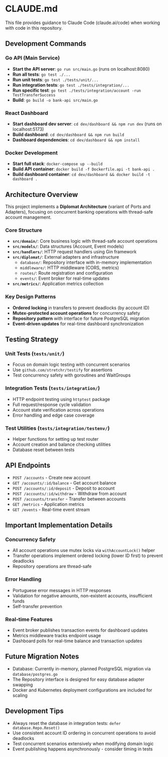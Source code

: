# CLAUDE.md

This file provides guidance to Claude Code (claude.ai/code) when working with code in this repository.

## Development Commands

### Go API (Main Service)
- **Start the API server**: `go run src/main.go` (runs on localhost:8080)
- **Run all tests**: `go test ./...`
- **Run unit tests**: `go test ./tests/unit/...`
- **Run integration tests**: `go test ./tests/integration/...`
- **Run specific test**: `go test ./tests/integration/account -run TestTransferSuccess`
- **Build**: `go build -o bank-api src/main.go`

### React Dashboard
- **Start dashboard dev server**: `cd dev/dashboard && npm run dev` (runs on localhost:5173)
- **Build dashboard**: `cd dev/dashboard && npm run build`
- **Dashboard dependencies**: `cd dev/dashboard && npm install`

### Docker Development
- **Start full stack**: `docker-compose up --build`
- **Build API container**: `docker build -f Dockerfile.api -t bank-api .`
- **Build dashboard container**: `cd dev/dashboard && docker build -t dashboard .`

## Architecture Overview

This project implements a **Diplomat Architecture** (variant of Ports and Adapters), focusing on concurrent banking operations with thread-safe account management.

### Core Structure
- **`src/domain/`**: Core business logic with thread-safe account operations
- **`src/models/`**: Data structures (Account, Event models)
- **`src/handlers/`**: HTTP request handlers using Gin framework
- **`src/diplomat/`**: External adapters and infrastructure
  - `database/`: Repository interface with in-memory implementation
  - `middleware/`: HTTP middleware (CORS, metrics)
  - `routes/`: Route registration and configuration
  - `events/`: Event broker for real-time updates
- **`src/metrics/`**: Application metrics collection

### Key Design Patterns
- **Ordered locking** in transfers to prevent deadlocks (by account ID)
- **Mutex-protected account operations** for concurrency safety
- **Repository pattern** with interface for future PostgreSQL migration
- **Event-driven updates** for real-time dashboard synchronization

## Testing Strategy

### Unit Tests (`tests/unit/`)
- Focus on domain logic testing with concurrent scenarios
- Use `github.com/stretchr/testify` for assertions
- Test concurrency safety with goroutines and WaitGroups

### Integration Tests (`tests/integration/`)
- HTTP endpoint testing using `httptest` package
- Full request/response cycle validation
- Account state verification across operations
- Error handling and edge case coverage

### Test Utilities (`tests/integration/testenv/`)
- Helper functions for setting up test router
- Account creation and balance checking utilities
- Database reset between tests

## API Endpoints

- `POST /accounts` - Create new account
- `GET /accounts/:id/balance` - Get account balance
- `POST /accounts/:id/deposit` - Deposit to account
- `POST /accounts/:id/withdraw` - Withdraw from account
- `POST /accounts/transfer` - Transfer between accounts
- `GET /metrics` - Application metrics
- `GET /events` - Real-time event stream

## Important Implementation Details

### Concurrency Safety
- All account operations use mutex locks via `withAccountLock()` helper
- Transfer operations implement ordered locking (lower ID first) to prevent deadlocks
- Repository operations are thread-safe

### Error Handling
- Portuguese error messages in HTTP responses
- Validation for negative amounts, non-existent accounts, insufficient funds
- Self-transfer prevention

### Real-time Features
- Event broker publishes transaction events for dashboard updates
- Metrics middleware tracks endpoint usage
- Dashboard polls for real-time balance and transaction updates

## Future Migration Notes
- Database: Currently in-memory, planned PostgreSQL migration via `database/postgres.go`
- The Repository interface is designed for easy database adapter swapping
- Docker and Kubernetes deployment configurations are included for scaling

## Development Tips
- Always reset the database in integration tests: `defer database.Repo.Reset()`
- Use consistent account ID ordering in concurrent operations to avoid deadlocks
- Test concurrent scenarios extensively when modifying domain logic
- Event publishing happens asynchronously - consider timing in tests